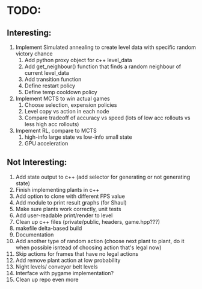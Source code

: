 # TODO:

## Interesting:
1. Implement Simulated annealing to create level data with specific random victory chance
    1. Add python proxy object for c++ level_data
    2. Add get_neighbour() function that finds a random neighbour of current level_data
    3. Add transition function
    4. Define restart policy
    5. Define temp cooldown policy
2. Implement MCTS to win actual games
    1. Choose selection, expension policies
    2. Level copy vs action in each node
    3. Compare tradeoff of accuracy vs speed (lots of low acc rollouts vs less high acc rollouts)
3. Impement RL, compare to MCTS
    1. high-info large state vs low-info small state
    2. GPU acceleration


## Not Interesting:
1. Add state output to c++ (add selector for generating or not generating state)
2. Finish implementing plants in c++
3. Add option to clone with different FPS value
4. Add module to print result graphs (for Shaul)
5. Make sure plants work correctly, unit tests
6. Add user-readable print/render to level
7. Clean up c++ files (private/public, headers, game.hpp???)
8. makefile delta-based build
9. Documentation
10. Add another type of random action (choose next plant to plant, do it when possible isntead of choosing action that's legal now)
11. Skip actions for frames that have no legal actions
12. Add remove plant action at low probability
13. Night levels/ conveyor belt levels
14. Interface with pygame implementation?
15. Clean up repo even more
